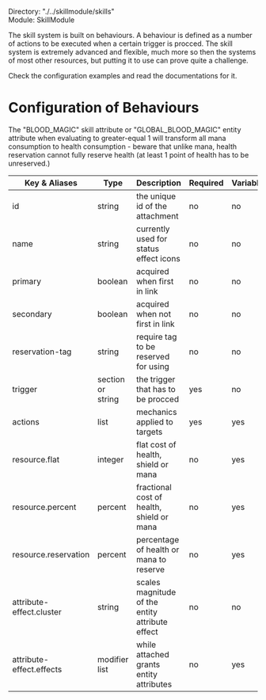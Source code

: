 Directory: "./../skillmodule/skills"  
Module: SkillModule

The skill system is built on behaviours. A behaviour is defined as a number of actions to be executed when a certain trigger is procced. The skill system is extremely advanced and flexible, much more so then the systems of most other resources, but putting it to use can prove quite a challenge.

Check the configuration examples and read the documentations for it.

# Configuration of Behaviours

The "BLOOD_MAGIC" skill attribute or "GLOBAL_BLOOD_MAGIC" entity attribute when evaluating to greater-equal 1 will transform all mana consumption to health consumption - beware that unlike mana, health reservation cannot fully reserve health (at least 1 point of health has to be unreserved.)

| Key & Aliases | Type | Description | Required | Variable |
| - | - | - | - | - |
| id | string | the unique id of the attachment | no | no |
| name | string | currently used for status effect icons | no | no |
| primary | boolean | acquired when first in link | no | no |
| secondary | boolean | acquired when not first in link | no | no |
| reservation-tag | string | require tag to be reserved for using | no | no |
| trigger | section or string | the trigger that has to be procced | yes | no |
| actions | list | mechanics applied to targets | yes | yes |
| resource.flat | integer | flat cost of health, shield or mana | no | yes |
| resource.percent | percent | fractional cost of health, shield or mana | no | yes |
| resource.reservation | percent | percentage of health or mana to reserve | no | yes |
| attribute-effect.cluster | string | scales magnitude of the entity attribute effect | no | no |
| attribute-effect.effects | modifier list | while attached grants entity attributes | no | yes |


